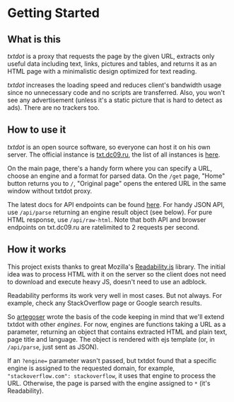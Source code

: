 # Getting Started

## What is this

_txtdot_ is a proxy that requests the page by the given URL,
extracts only useful data including text, links, pictures and tables,
and returns it as an HTML page with a minimalistic design
optimized for text reading.

_txtdot_ increases the loading speed and reduces client's bandwidth usage
since no unnecessary code and no scripts are transferred.
Also, you won't see any advertisement (unless it's a static picture that is hard to detect as ads).
There are no trackers too.

## How to use it

_txtdot_ is an open source software, so everyone can host it on his own server.
The official instance is [txt.dc09.ru](https://txt.dc09.ru),
the list of all instances is [here](https://github.com/txtdot/instances).

On the main page, there's a handy form where you can
specify a URL, choose an engine and a format for parsed data.
On the `/get` page, "Home" button returns you to `/`,
"Original page" opens the entered URL in the same window without txtdot proxy.

The latest docs for API endpoints can be found [here](https://txt.dc09.ru/doc).
For handy JSON API, use `/api/parse` returning an engine result object (see below).
For pure HTML response, use `/api/raw-html`.
Note that both API and browser endpoints on txt.dc09.ru
are ratelimited to 2 requests per second.

## How it works

This project exists thanks to great Mozilla's
[Readability.js](https://github.com/mozilla/readability) library.
The initial idea was to process HTML with it on the server
so the client does not need to download and execute heavy JS,
doesn't need to use an adblock.

Readability performs its work very well in most cases.
But not always. For example, check any StackOverflow page or Google search results.

So [artegoser](https://github.com/artegoser) wrote the basis of the code
keeping in mind that we'll extend txtdot with other _engines_.
For now, engines are functions taking a URL as a parameter,
returning an object that contains extracted HTML and plain text, page title and language.
The object is rendered with ejs template (or, in `/api/parse`, just sent as JSON).

If an `?engine=` parameter wasn't passed, but txtdot found
that a specific engine is assigned to the requested domain,
for example, `"stackoverflow.com": stackoverflow`,
it uses that engine to process the URL.
Otherwise, the page is parsed with the engine assigned to `*` (it's Readability).
